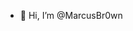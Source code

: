 - 👋 Hi, I’m @MarcusBr0wn

<!---
MarcusBr0wn8/MarcusBr0wn8 is a ✨ special ✨ repository because its `README.md` (this file) appears on your GitHub profile.
You can click the Preview link to take a look at your changes.
--->
